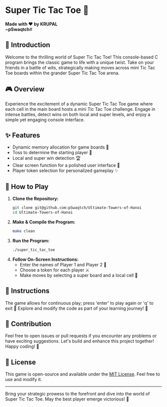 # Super Tic Tac Toe 🚀

**Made with ❤️ by KRUPAL**  
                  **~pSwaqtch**# 


## 🔢 Introduction

Welcome to the thrilling world of Super Tic Tac Toe! This console-based C program brings the classic game to life with a unique twist. Take on your friends in a battle of wits, strategically making moves across mini Tic Tac Toe boards within the grander Super Tic Tac Toe arena.

## 🎮 Overview

Experience the excitement of a dynamic Super Tic Tac Toe game where each cell in the main board hosts a mini Tic Tac Toe challenge. Engage in intense battles, detect wins on both local and super levels, and enjoy a simple yet engaging console interface.

## ✨ Features

- Dynamic memory allocation for game boards 🧠
- Toss to determine the starting player 🔄
- Local and super win detection 🏆
- Clear screen function for a polished user interface 🌈
- Player token selection for personalized gameplay ✨

## 🎯 How to Play

1. **Clone the Repository:**
   ```bash
   git clone git@github.com:pSwaqtch/Ultimate-Towers-of-Hanoi
   cd Ultimate-Towers-of-Hanoi
   ```
2. **Make & Compile the Program:**
   ```bash
   make clean
   ```
3. **Run the Program:**
   ```bash
   ./super_tic_tac_toe
   ```
4. **Follow On-Screen Instructions:**
   - Enter the names of Player 1 and Player 2 🤝
   - Choose a token for each player ⚔️
   - Make moves by selecting a super board and a local cell 🔄

## 🚦 Instructions

The game allows for continuous play; press 'enter' to play again or 'q' to exit 🔄
Explore and modify the code as part of your learning journey! 🌱

## 🌟 Contribution

Feel free to open issues or pull requests if you encounter any problems or have exciting suggestions. Let's build and enhance this project together! Happy coding! 🚀

## 📝 License

This game is open-source and available under the [MIT License](LICENSE). Feel free to use and modify it.

---
Bring your strategic prowess to the forefront and dive into the world of Super Tic Tac Toe. May the best player emerge victorious! 🏅
